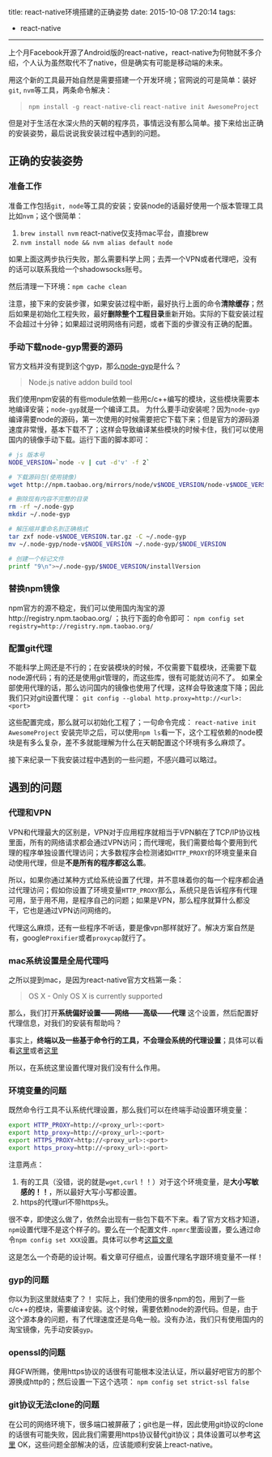 title: react-native环境搭建的正确姿势
date: 2015-10-08 17:20:14
tags:
- react-native
---
上个月Facebook开源了Android版的react-native，react-native为何物就不多介绍，个人认为虽然取代不了native，但是确实有可能是移动端的未来。

用这个新的工具最开始自然是需要搭建一个开发环境；官网说的可是简单：装好`git`, `nvm`等工具，两条命令解决：
> `npm install -g react-native-cli`
> `react-native init AwesomeProject`

但是对于生活在水深火热的天朝的程序员，事情远没有那么简单。接下来给出正确的安装姿势，最后说说我安装过程中遇到的问题。

<!-- more -->
##  正确的安装姿势
### 准备工作
准备工作包括`git, node`等工具的安装；安装node的话最好使用一个版本管理工具比如`nvm`；这个很简单：
1. `brew install nvm` react-native仅支持mac平台，直接brew
2. `nvm install node && nvm alias default node`

如果上面这两步执行失败，那么需要科学上网；去弄一个VPN或者代理吧，没有的话可以联系我给一个shadowsocks账号。

然后清理一下环境：`npm cache clean`

注意，接下来的安装步骤，如果安装过程中断，最好执行上面的命令**清除缓存**；然后如果是初始化工程失败，最好**删除整个工程目录**重新开始。实际的下载安装过程不会超过十分钟；如果超过说明网络有问题，或者下面的步骤没有正确的配置。

### 手动下载node-gyp需要的源码
官方文档并没有提到这个gyp，那么[node-gyp][4]是什么？
> Node.js native addon build tool

我们使用npm安装的有些module依赖一些用c/c++编写的模块，这些模块需要本地编译安装；`node-gyp`就是一个编译工具。
为什么要手动安装呢？因为`node-gyp`编译需要node的源码，第一次使用的时候需要把它下载下来；但是官方的源码源速度非常慢，基本下载不了；这样会导致编译某些模块的时候卡住，我们可以使用国内的镜像手动下载。运行下面的脚本即可：
```sh
# js 版本号
NODE_VERSION=`node -v | cut -d'v' -f 2`

# 下载源码包(使用镜像)
wget http://npm.taobao.org/mirrors/node/v$NODE_VERSION/node-v$NODE_VERSION.tar.gz

# 删除现有内容不完整的目录
rm -rf ~/.node-gyp
mkdir ~/.node-gyp

# 解压缩并重命名到正确格式
tar zxf node-v$NODE_VERSION.tar.gz -C ~/.node-gyp
mv ~/.node-gyp/node-v$NODE_VERSION ~/.node-gyp/$NODE_VERSION

# 创建一个标记文件
printf "9\n">~/.node-gyp/$NODE_VERSION/installVersion
```

### 替换npm镜像
npm官方的源不稳定，我们可以使用国内淘宝的源http://registry.npm.taobao.org/ ；执行下面的命令即可：
`npm config set registry=http://registry.npm.taobao.org/`

### 配置git代理
不能科学上网还是不行的；在安装模块的时候，不仅需要下载模块，还需要下载node源代码；有的还是使用git管理的，而这些库，很有可能就访问不了。
如果全部使用代理的话，那么访问国内的镜像也使用了代理，这样会导致速度下降；因此我们只对git设置代理：
`git config --global http.proxy=http://<url>:<port>`

这些配置完成，那么就可以初始化工程了；一句命令完成：
`react-native init AwesomeProject`
安装完毕之后，可以使用`npm ls`看一下，这个工程依赖的node模块是有多么复杂，差不多就能理解为什么在天朝配置这个环境有多么麻烦了。

接下来纪录一下我安装过程中遇到的一些问题，不感兴趣可以略过。
## 遇到的问题
### 代理和VPN

VPN和代理最大的区别是，VPN对于应用程序就相当于VPN躺在了TCP/IP协议栈里面，所有的网络请求都会通过VPN访问；而代理呢，我们需要给每个要用到代理的程序单独设置代理访问；大多数程序会检测诸如`HTTP_PROXY`的环境变量来自动使用代理，但是**不是所有的程序都这么乖**。

所以，如果你通过某种方式给系统设置了代理，并不意味着你的每一个程序都会通过代理访问；假如你设置了环境变量`HTTP_PROXY`那么，系统只是告诉程序有代理可用，至于用不用，是程序自己的问题；如果是VPN，那么程序就算什么都没干，它也是通过VPN访问网络的。

代理这么麻烦，还有一些程序不听话，要是像vpn那样就好了。解决方案自然是有，google`Proxifier`或者`proxycap`就行了。

### mac系统设置是全局代理吗
之所以提到mac，是因为react-native官方文档第一条：
> OS X - Only OS X is currently supported

那么，我们打开**系统偏好设置——网络——高级——代理** 这个设置，然后配置好代理信息，对我们的安装有帮助吗？

事实上，**终端以及一些基于命令行的工具，不会理会系统的代理设置**；具体可以看看[这里][1]或者[这里][2]

所以，在系统这里设置代理对我们没有什么作用。

### 环境变量的问题
既然命令行工具不认系统代理设置，那么我们可以在终端手动设置环境变量：
```sh
export HTTP_PROXY=http://<proxy_url>:<port>
export http_proxy=http://<proxy_url>:<port>
export HTTPS_PROXY=http://<proxy_url>:<port>
export https_proxy=http://<proxy_url>:<port>
```
注意两点：
1. 有的工具（没错，说的就是`wget,curl`！！）对于这个环境变量，是**大小写敏感的！！**，所以最好大写小写都设置。
2. https的代理url不带https头。

很不幸，即使这么做了，依然会出现有一些包下载不下来。看了官方文档才知道，`npm`设置代理不是这个样子的。要么在一个配置文件`.npmrc`里面设置，要么通过命令`npm config set XXX`设置。具体可以参考[这篇文章][3]

这是怎么一个奇葩的设计啊。看文章可仔细点，设置代理名字跟环境变量不一样！

### gyp的问题
你以为到这里就结束了？！ 实际上，我们使用的很多npm的包，用到了一些c/c++的模块，需要编译安装。这个时候，需要依赖node的源代码。但是，由于这个源本身的问题，有了代理速度还是乌龟一般。没有办法，我们只有使用国内的淘宝镜像，先手动安装`gyp`。

### openssl的问题
拜GFW所赐，使用https协议的话很有可能根本没法认证，所以最好吧官方的那个源换成http的；然后设置一下这个选项：
`npm config set strict-ssl false`

### git协议无法clone的问题
在公司的网络环境下，很多端口被屏蔽了；git也是一样，因此使用git协议的clone的话很有可能失败，因此我们需要用https协议替代git协议；具体设置可以参考[这里][5]
OK，这些问题全部解决的话，应该能顺利安装上react-native。

[1]: https://discussions.apple.com/thread/2204147?tstart=0
[2]: http://superuser.com/questions/598869/mac-terminal-couldnt-access-network
[3]: http://wil.boayue.com/blog/2013/06/14/using-npm-behind-a-proxy/
[4]: https://github.com/nodejs/node-gyp
[5]: http://stackoverflow.com/questions/15669091/bower-install-using-only-https
